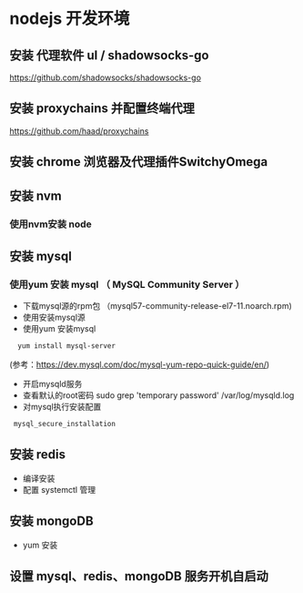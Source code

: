 # nodejs 开发环境
## 安装 代理软件 ul / shadowsocks-go
  https://github.com/shadowsocks/shadowsocks-go
## 安装 proxychains 并配置终端代理
  https://github.com/haad/proxychains
## 安装 chrome 浏览器及代理插件SwitchyOmega
## 安装 nvm
### 使用nvm安装 node
## 安装 mysql
### 使用yum 安装 mysql （ MySQL Community Server ）
  * 下载mysql源的rpm包 （mysql57-community-release-el7-11.noarch.rpm)
  * 使用安装mysql源
  * 使用yum 安装mysql
  ```bash
    yum install mysql-server
  ```
  (参考：https://dev.mysql.com/doc/mysql-yum-repo-quick-guide/en/)
  * 开启mysqld服务
  * 查看默认的root密码
   sudo grep 'temporary password' /var/log/mysqld.log
   * 对mysql执行安装配置
   ```bash
    mysql_secure_installation
   ```

## 安装 redis
  * 编译安装
  * 配置 systemctl 管理

## 安装 mongoDB
  * yum 安装
## 设置 mysql、redis、mongoDB 服务开机自启动